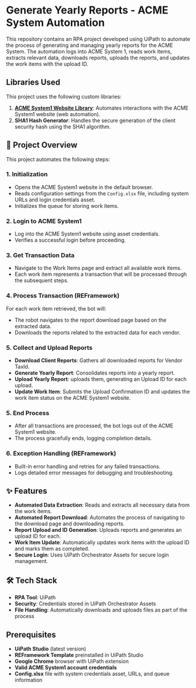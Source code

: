 # Generate Yearly Reports - ACME System Automation

This repository contains an RPA project developed using UiPath to automate the process of generating and managing yearly reports for the ACME System. The automation logs into ACME System 1, reads work items, extracts relevant data, downloads reports, uploads the reports, and updates the work items with the upload ID.

## Libraries Used

This project uses the following custom libraries:

1. [**ACME System1 Website Library**](https://github.com/mnsy1/UiPath_ACMESystem1): Automates interactions with the ACME System1 website (web automation).
2. **SHA1 Hash Generator**: Handles the secure generation of the client security hash using the SHA1 algorithm.

## 📖 Project Overview

This project automates the following steps:

### 1. **Initialization**
- Opens the ACME System1 website in the default browser.
- Reads configuration settings from the `Config.xlsx` file, including system URLs and login credentials asset.
- Initializes the queue for storing work items.

### 2. **Login to ACME System1**
- Log into the ACME System1 website using asset credentials.
- Verifies a successful login before proceeding.

### 3. **Get Transaction Data**
- Navigate to the Work Items page and extract all available work items.
- Each work item represents a transaction that will be processed through the subsequent steps.

### 4. **Process Transaction (REFramework)**

For each work item retrieved, the bot will:
   - The robot navigates to the report download page based on the extracted data.
   - Downloads the reports related to the extracted data for each vendor.

### 5. **Collect and Upload Reports**  
   - **Download Client Reports**: Gathers all downloaded reports for Vendor TaxId.
   - **Generate Yearly Report**: Consolidates reports into a yearly report.
   - **Upload Yearly Report**: uploads them, generating an Upload ID for each upload.
   - **Update Work Item**: Submits the Upload Confirmation ID and updates the work item status on the ACME System1 website.

### 5. **End Process**
- After all transactions are processed, the bot logs out of the ACME System1 website.
- The process gracefully ends, logging completion details.

### 6. **Exception Handling (REFramework)**

- Built-in error handling and retries for any failed transactions.
- Logs detailed error messages for debugging and troubleshooting.

## ✨ Features

- **Automated Data Extraction**: Reads and extracts all necessary data from the work items.
- **Automated Report Download**: Automates the process of navigating to the download page and downloading reports.
- **Report Upload and ID Generation**: Uploads reports and generates an upload ID for each.
- **Work Item Update**: Automatically updates work items with the upload ID and marks them as completed.
- **Secure Login**: Uses UiPath Orchestrator Assets for secure login management.

## 🛠️ Tech Stack

- **RPA Tool**: UiPath
- **Security**: Credentials stored in UiPath Orchestrator Assets
- **File Handling**: Automatically downloads and uploads files as part of the process

## Prerequisites

- **UiPath Studio** (latest version)
- **REFramework Template** preinstalled in UiPath Studio
- **Google Chrome** browser with UiPath extension
- **Valid ACME System1 account credentials**
- **Config.xlsx** file with system credentials asset, URLs, and queue information
